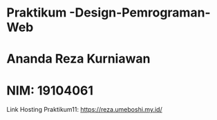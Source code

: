 # Praktikum -Design-Pemrograman-Web
# Ananda Reza Kurniawan
# NIM: 19104061

Link Hosting Praktikum11: https://reza.umeboshi.my.id/
